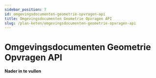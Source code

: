 ```yaml
---
sidebar_position: 7
id: omgevingsdocumenten-geometrie-opvragen-api
title: Omgevingsdocumenten Geometrie Opvragen API
slug: /plan-keten/omgevingsdocumenten-geometrie-opvragen-api
---
```


# Omgevingsdocumenten Geometrie Opvragen API

__________Nader in te vullen__________